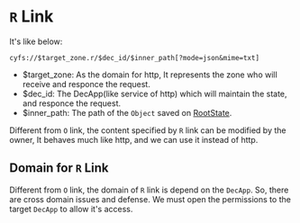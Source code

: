 # `R` Link

It's like below:

```
cyfs://$target_zone.r/$dec_id/$inner_path[?mode=json&mime=txt]
```

-   $target_zone: As the domain for http, It represents the zone who will receive and responce the request.
-   $dec_id: The DecApp(like service of http) which will maintain the state, and responce the request.
-   $inner_path: The path of the `Object` saved on [RootState](https://github.com/buckyos/CYFS/issues/132#issuecomment-1476048950).

Different from `O` link, the content specified by `R` link can be modified by the owner, It behaves much like http, and we can use it instead of http.

## Domain for `R` Link

Different from `O` link, the domain of `R` link is depend on the `DecApp`. So, there are cross domain issues and defense. We must open the permissions to the target `DecApp` to allow it's access.
